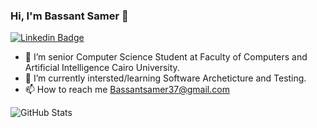 ### Hi, I'm Bassant Samer 👋
[![Linkedin Badge](https://img.shields.io/badge/-bassantsamer-blue?style=flat-square&logo=Linkedin&logoColor=white&link=https://www.linkedin.com/in/bassant-samer-291058207/)](https://www.linkedin.com/in/bassant-samer-291058207/)


- 🔭 I’m senior Computer Science Student at Faculty of Computers and Artificial Intelligence Cairo University.
- 🌱 I’m currently intersted/learning Software Archeticture and Testing.
- 📫 How to reach me Bassantsamer37@gmail.com

![GitHub Stats](https://github-readme-stats.vercel.app/api?username=bassantsamerr&theme=radical)






